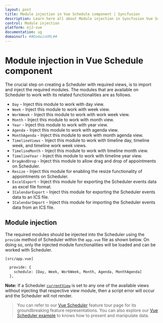 ```yaml
---
layout: post
title: Module injection in Vue Schedule component | Syncfusion
description: Learn here all about Module injection in Syncfusion Vue Schedule component of Syncfusion Essential JS 2 and more.
control: Module injection 
platform: ej2-vue
documentation: ug
domainurl: ##DomainURL##
---
```


# Module injection in Vue Schedule component

The crucial step on creating a Scheduler with required views, is to import and inject the required modules. The modules that are available on Scheduler to work with its related functionalities are as follows.

* `Day` - Inject this module to work with day view.
* `Week` - Inject this module to work with week view.
* `WorkWeek` - Inject this module to work with work week view.
* `Month` - Inject this module to work with month view.
* `Year` - Inject this module to work with year view.
* `Agenda` - Inject this module to work with agenda view.
* `MonthAgenda` - Inject this module to work with month agenda view.
* `TimelineViews` - Inject this module to work with timeline day, timeline week, and timeline work week views.
* `TimelineMonth` - Inject this module to work with timeline month view.
* `TimelineYear` - Inject this module to work with timeline year view.
* `DragAndDrop` - Inject this module to allow drag and drop of appointments on Scheduler.
* `Resize` - Inject this module for enabling the resize functionality of appointments on Scheduler.
* `ExcelExport` - Inject this module for exporting the Scheduler events data as excel file format.
* `ICalendarExport` - Inject this module for exporting the Scheduler events data to an ICS file.
* `ICalendarImport` - Inject this module for importing the Scheduler events data from an ICS file.

## Module injection

The required modules should be injected into the Scheduler using the `provide` method of Scheduler within the `app.vue` file as shown below. On doing so, only the injected module functionalities will be loaded and can be worked with Scheduler.

`[src/app.vue]`

```html
  provide: {
    schedule: [Day, Week, WorkWeek, Month, Agenda, MonthAgenda]
  },
```

**Note:** If a Scheduler [`currentView`](https://ej2.syncfusion.com/vue/documentation/api/schedule#currentview) is set to any one of the available views without injecting that respective view module, then a script error will occur and the Scheduler will not render.

> You can refer to our [Vue Scheduler](https://www.syncfusion.com/vue-components/vue-scheduler) feature tour page for its groundbreaking feature representations. You can also explore our [Vue Scheduler example](https://ej2.syncfusion.com/vue/demos/#/material/schedule/overview.html) to knows how to present and manipulate data.
